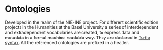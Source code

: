 # Ontologies
Developed in the realm of the NIE-INE project.
For different scientific edition projects in the Humanities at the Basel University a series of interdependent and extradependent vocabularies are created, to express data and metadata in a formal machine-readable way.
They are declared in [Turtle syntax](https://www.w3.org/TR/turtle/).
All the referenced ontologies are prefixed in a header.

